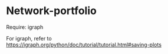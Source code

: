 # Network-portfolio

Require: igraph

For igraph, refer to https://igraph.org/python/doc/tutorial/tutorial.html#saving-plots
